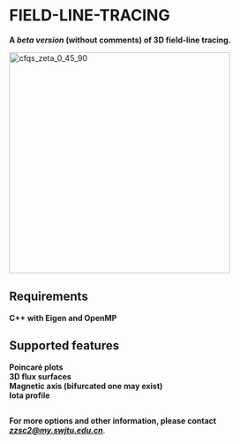 ﻿# FIELD-LINE-TRACING
**A ___beta version___ (without comments) of 3D field-line tracing.**  
  
<img src="https://github.com/zzsc2222/field_line_tracing/blob/main/CFQS_poincar%C3%A9_plots.png" width="400" height="400" alt="cfqs_zeta_0_45_90"/>  

## Requirements  
**C++ with Eigen and OpenMP**  

## Supported features  
**Poincaré plots**  
**3D flux surfaces**  
**Magnetic axis (bifurcated one may exist)**  
**Iota profile**  
##
**For more options and other information, please contact *zzsc2@my.swjtu.edu.cn***.  
